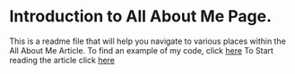 # Introduction to All About Me Page.
This is a readme file that will help you navigate to various places within the All About Me Article.
To find an example of my code, click [here](./code.md)
To Start reading the article click [here](./AllAboutMe.md)


